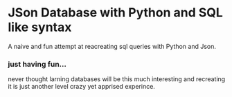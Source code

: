 # JSon Database with Python and SQL like syntax
A naive and fun attempt at reacreating sql queries with Python and Json.

### just having fun... 
never thought larning databases will be this much interesting and recreating it is just another level crazy yet apprised experince.
